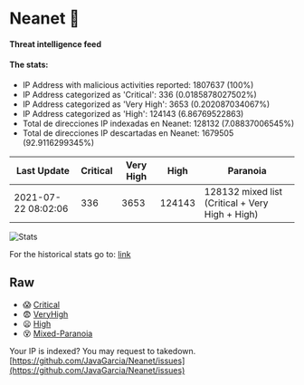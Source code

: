 # Neanet :hocho:
#### Threat intelligence feed
#### The stats:

- IP Address with malicious activities reported: 1807637 (100%)
- IP Address categorized as 'Critical':  336 (0.0185878027502%)
- IP Address categorized as 'Very High':  3653 (0.202087034067%)
- IP Address categorized as 'High':  124143 (6.86769522863)
- Total de direcciones IP indexadas en Neanet:  128132 (7.08837006545%)
- Total de direcciones IP descartadas en Neanet:  1679505 (92.9116299345%)

| Last Update | Critical | Very High | High | Paranoia |
| --- | --- | --- | --- | --- |
| 2021-07-22 08:02:06 | 336 | 3653 | 124143 | 128132 mixed list (Critical + Very High + High)|

![Stats](https://docs.google.com/spreadsheets/d/e/2PACX-1vSnaNMIXVabIpDJjufMlzH7poXnshF3mgd8Is1g9ytUEzVsP5my4Trn8f-xkoLLQ38xpL3HtmUexLo6/pubchart?oid=501124687&format=image)

For the historical stats go to: [link](/stats.csv)
## Raw
- :scream: [Critical](https://raw.githubusercontent.com/JavaGarcia/Neanet/master/blacklists/neanet_critical.txt)
- :fearful: [VeryHigh](https://raw.githubusercontent.com/JavaGarcia/Neanet/master/blacklists/neanet_veryHigh.txtt)
- :frowning: [High](https://raw.githubusercontent.com/JavaGarcia/Neanet/master/blacklists/neanet_high.txt)
- :dizzy_face: [Mixed-Paranoia](https://raw.githubusercontent.com/JavaGarcia/Neanet/master/blacklists/neanet_all.txt)


Your IP is indexed? You may request to takedown. [https://github.com/JavaGarcia/Neanet/issues](https://github.com/JavaGarcia/Neanet/issues)


































































































































































































































































































































































































































































































































































































































































































































































































































































































































































































































































































































































































































































































































































































































































































































































































































































































































































































































































































































































































































































































































































































































































































































































































































































































































































































































































































































































































































































































































































































































































































































































































































































































































































































































































































































































































































































































































































































































































































































































































































































































































































































































































































































































































































































































































































































































































































































































































































































































































































































































































































































































































































































































































































































































































































































































































































































































































































































































































































































































































































































































































































































































































































































































































































































































































































































































































































































































































































































































































































































































































































































































































































































































































































































































































































































































































































































































































































































































































































































